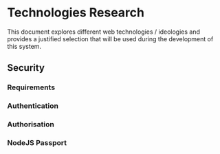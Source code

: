 # Technologies Research

This document explores different web technologies / ideologies and provides a justified selection that will be used during the development of this system.

## Security
### Requirements
### Authentication
### Authorisation
### NodeJS Passport
